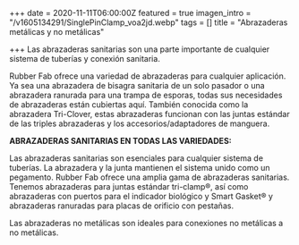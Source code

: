 +++
date = 2020-11-11T06:00:00Z
featured = true
imagen_intro = "/v1605134291/SinglePinClamp_voa2jd.webp"
tags = []
title = "Abrazaderas metálicas y no metálicas"

+++
Las abrazaderas sanitarias son una parte importante de cualquier sistema de tuberías y conexión sanitaria.  
  
Rubber Fab ofrece una variedad de abrazaderas para cualquier aplicación. Ya sea una abrazadera de bisagra sanitaria de un solo pasador o una abrazadera ranurada para una trampa de esporas, todas sus necesidades de abrazaderas están cubiertas aquí. También conocida como la abrazadera Tri-Clover, estas abrazaderas funcionan con las juntas estándar de las triples abrazaderas y los accesorios/adaptadores de manguera.

**ABRAZADERAS SANITARIAS EN TODAS LAS VARIEDADES:**

Las abrazaderas sanitarias son esenciales para cualquier sistema de tuberías. La abrazadera y la junta mantienen el sistema unido como un pegamento. Rubber Fab ofrece una amplia gama de abrazaderas sanitarias. Tenemos abrazaderas para juntas estándar tri-clamp®, así como abrazaderas con puertos para el indicador biológico y Smart Gasket® y abrazaderas ranuradas para placas de orificio con pestañas.

Las abrazaderas no metálicas son ideales para conexiones no metálicas a no metálicas.
